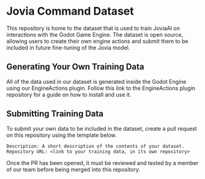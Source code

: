 # Jovia Command Dataset
This repository is home to the dataset that is used to train JoviaAI on interactions with the Godot Game Engine.
The dataset is open source, allowing users to create their own engine actions and submit them to be included in future
fine-tuning of the Jovia model.


## Generating Your Own Training Data
All of the data used in our dataset is generated inside the Godot Engine using our EngineActions plugin.
Follow this link to the EngineActions plugin repository for a guide on how to install and use it.


## Submitting Training Data
To submit your own data to be included in the dataset, create a pull request on this repository using the template below.

```
Description: A short description of the contents of your dataset.
Repository URL: <link to your training data, in its own repository>
```

Once the PR has been opened, it must be reviewed and tested by a member of our team before being merged into this repository.
